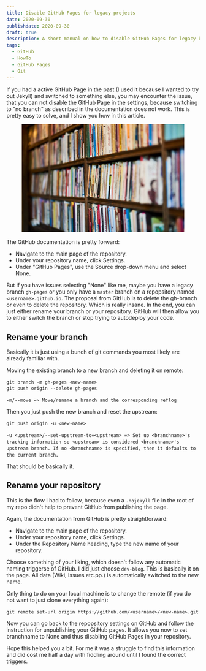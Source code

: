 ```yaml
---
title: Disable GitHub Pages for legacy projects
date: 2020-09-30
publishdate: 2020-09-30
draft: true
description: A short manual on how to disable GitHub Pages for legacy branches
tags:
  - GitHub
  - HowTo
  - GitHub Pages
  - Git
---
```


If you had a active GitHub Page in the past (I used it because I wanted to try out Jekyll) and switched to something else, you may encounter the issue, that you can not disable the GitHub Page in the settings, because switching to "no branch" as described in the documentation does not work.
This is pretty easy to solve, and I show you how in this article.
<!-- more -->
<figure>
    <img src="/src/img/shelf.jpg" alt="Shelf full of books" title="Shelf full of books">
</figure>

The GitHub documentation is pretty forward:

* Navigate to the main page of the repository.
* Under your repository name, click Settings.
* Under "GitHub Pages", use the Source drop-down menu and select None.

But if you have issues selecting "None" like me, maybe you have a legacy branch `gh-pages` or you only have a `master` branch on a repopsitory named `<username>.github.io`. The proposal from GitHub is to delete the gh-branch or even to delete the repository. Which is really insane. In the end, you can just either rename your branch or your repository. GitHub will then allow you to either switch the branch or stop trying to autodeploy your code.

## Rename your branch
Basically it is just using a bunch of git commands you most likely are already familiar with.

Moving the existing branch to a new branch and deleting it on remote:
```shell
git branch -m gh-pages <new-name>
git push origin --delete gh-pages
```
`-m/--move => Move/rename a branch and the corresponding reflog`

Then you just push the new branch and reset the upstream:
```shell
git push origin -u <new-name>
```
`-u <upstream>/--set-upstream-to=<upstream> => Set up <branchname>'s tracking information so <upstream> is considered <branchname>'s upstream branch. If no <branchname> is specified, then it defaults to the current branch.`

That should be basically it.

## Rename your repository
This is the flow I had to follow, because even a `.nojekyll` file in the root of my repo didn't help to prevent GitHub from publishing the page.

Again, the documentation from GitHub is pretty straightforward:
* Navigate to the main page of the repository.
* Under your repository name, click Settings.
* Under the Repository Name heading, type the new name of your repository. 

Choose something of your liking, which doesn't follow any automatic naming triggerse of GitHub. I did just choose `dev-blog`.
This is basically it on the page. All data (Wiki, Issues etc.pp.) is automatically switched to the new name.

Only thing to do on your local machine is to change the remote (if you do not want to just clone everything again):

```shell
git remote set-url origin https://github.com/<username>/<new-name>.git
```

Now you can go back to the repopsitory settings on GitHub and follow the instruction for unpublishing your GitHub pages. It allows you now to set branchname to None and thus disabling GitHub Pages in your repository.

Hope this helped you a bit. For me it was a struggle to find this information and did cost me half a day with fiddling around until I found the correct triggers.
